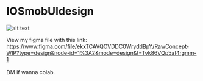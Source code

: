 # IOSmobUIdesign
![alt text]([http://url/to/img.png](https://encrypted-tbn0.gstatic.com/images?q=tbn:ANd9GcQkm50KelVS4CPPkfdgtDPbw5ZDMIGEoZTqZpAp1N7EKRPrqTNCaFUkYGrHWiWvDZqNkW4&usqp=CAU))

View my figma file with this link:
https://www.figma.com/file/ekxTCAVQOVDDC0WryddBpY/RawConcept-WIP?type=design&node-id=1%3A2&mode=design&t=Tvk86VQp5af4rgmm-1
<br><br>DM if wanna colab. 

